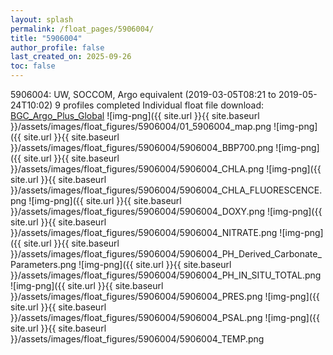 ```yaml
---
layout: splash
permalink: /float_pages/5906004/
title: "5906004"
author_profile: false
last_created_on: 2025-09-26
toc: false
---
```

 
5906004: UW, SOCCOM, Argo equivalent (2019-03-05T08:21 to 2019-05-24T10:02)
9 profiles completed
Individual float file download: [BGC_Argo_Plus_Global](https://ftp.soest.hawaii.edu/bgc_argo_plus/Individual_Floats/outliers_removed/5906004_Sprof_processed.nc)
![img-png]({{ site.url }}{{ site.baseurl }}/assets/images/float_figures/5906004/01_5906004_map.png
![img-png]({{ site.url }}{{ site.baseurl }}/assets/images/float_figures/5906004/5906004_BBP700.png
![img-png]({{ site.url }}{{ site.baseurl }}/assets/images/float_figures/5906004/5906004_CHLA.png
![img-png]({{ site.url }}{{ site.baseurl }}/assets/images/float_figures/5906004/5906004_CHLA_FLUORESCENCE.png
![img-png]({{ site.url }}{{ site.baseurl }}/assets/images/float_figures/5906004/5906004_DOXY.png
![img-png]({{ site.url }}{{ site.baseurl }}/assets/images/float_figures/5906004/5906004_NITRATE.png
![img-png]({{ site.url }}{{ site.baseurl }}/assets/images/float_figures/5906004/5906004_PH_Derived_Carbonate_Parameters.png
![img-png]({{ site.url }}{{ site.baseurl }}/assets/images/float_figures/5906004/5906004_PH_IN_SITU_TOTAL.png
![img-png]({{ site.url }}{{ site.baseurl }}/assets/images/float_figures/5906004/5906004_PRES.png
![img-png]({{ site.url }}{{ site.baseurl }}/assets/images/float_figures/5906004/5906004_PSAL.png
![img-png]({{ site.url }}{{ site.baseurl }}/assets/images/float_figures/5906004/5906004_TEMP.png
